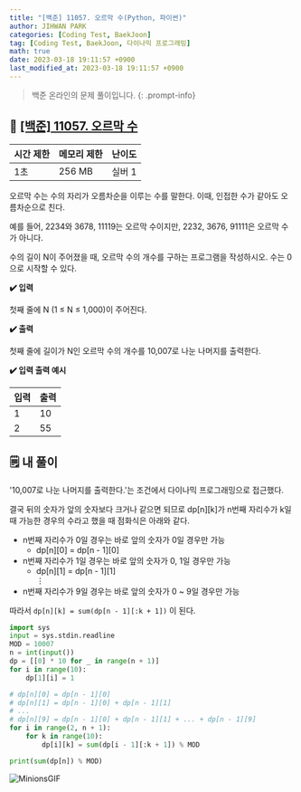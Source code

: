```yaml
---
title: "[백준] 11057. 오르막 수(Python, 파이썬)"
author: JIHWAN PARK
categories: [Coding Test, BaekJoon]
tag: [Coding Test, BaekJoon, 다이나믹 프로그래밍]
math: true
date: 2023-03-18 19:11:57 +0900
last_modified_at: 2023-03-18 19:11:57 +0900
---
```

> 백준 온라인의 문제 풀이입니다.
{: .prompt-info}

## 📖 <a href='https://www.acmicpc.net/problem/11057' target='_blank'>[백준] 11057. 오르막 수</a>

|시간 제한|메모리 제한|난이도|
|---|---|---|
|1초|256 MB|실버 1|

오르막 수는 수의 자리가 오름차순을 이루는 수를 말한다. 이때, 인접한 수가 같아도 오름차순으로 친다.

예를 들어, 2234와 3678, 11119는 오르막 수이지만, 2232, 3676, 91111은 오르막 수가 아니다.

수의 길이 N이 주어졌을 때, 오르막 수의 개수를 구하는 프로그램을 작성하시오. 수는 0으로 시작할 수 있다.

**✔️ 입력**

첫째 줄에 N (1 ≤ N ≤ 1,000)이 주어진다.

**✔️ 출력**

첫째 줄에 길이가 N인 오르막 수의 개수를 10,007로 나눈 나머지를 출력한다.

**✔️ 입력 출력 예시**


|입력|출력|
|---|---|
|1|10|
|2|55|


## 🗒️ 내 풀이

'10,007로 나눈 나머지를 출력한다.'는 조건에서 다이나믹 프로그래밍으로 접근했다.

결국 뒤의 숫자가 앞의 숫자보다 크거나 같으면 되므로 dp[n][k]가 n번째 자리수가 k일 때 가능한 경우의 수라고 했을 때 점화식은 아래와 같다.

- n번째 자리수가 0일 경우는 바로 앞의 숫자가 0일 경우만 가능
    - dp[n][0] = dp[n - 1][0]
- n번째 자리수가 1일 경우는 바로 앞의 숫자가 0, 1일 경우만 가능
    - dp[n][1] = dp[n - 1][1]<br>
$\vdots$<br>
- n번째 자리수가 9일 경우는 바로 앞의 숫자가 0 ~ 9일 경우만 가능

따라서 `dp[n][k] = sum(dp[n - 1][:k + 1])` 이 된다.

```python
import sys
input = sys.stdin.readline
MOD = 10007
n = int(input())
dp = [[0] * 10 for _ in range(n + 1)]
for i in range(10):
    dp[1][i] = 1

# dp[n][0] = dp[n - 1][0]
# dp[n][1] = dp[n - 1][0] + dp[n - 1][1]
# ...
# dp[n][9] = dp[n - 1][0] + dp[n - 1][1] + ... + dp[n - 1][9]
for i in range(2, n + 1):
    for k in range(10):
        dp[i][k] = sum(dp[i - 1][:k + 1]) % MOD

print(sum(dp[n]) % MOD)
```

![MinionsGIF](https://user-images.githubusercontent.com/76936390/225056853-6fd6c6e9-f78e-43c6-aea7-87f4da04a8f4.gif)